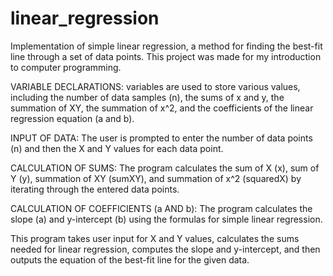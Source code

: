 # linear_regression
Implementation of simple linear regression, a method for finding the best-fit line through a set of data points. This project was made for my introduction to computer programming.

VARIABLE DECLARATIONS: variables are used to store various values, including the number of data samples (n), the sums of x and y, the summation of XY, the summation of x^2, and the coefficients of the linear regression equation (a and b).

INPUT OF DATA: The user is prompted to enter the number of data points (n) and then the X and Y values for each data point.

CALCULATION OF SUMS: The program calculates the sum of X (x), sum of Y (y), summation of XY (sumXY), and summation of x^2 (squaredX) by iterating through the entered data points.

CALCULATION OF COEFFICIENTS (a AND b): The program calculates the slope (a) and y-intercept (b) using the formulas for simple linear regression.

This program takes user input for X and Y values, calculates the sums needed for linear regression, computes the slope and y-intercept, and then outputs the equation of the best-fit line for the given data.
